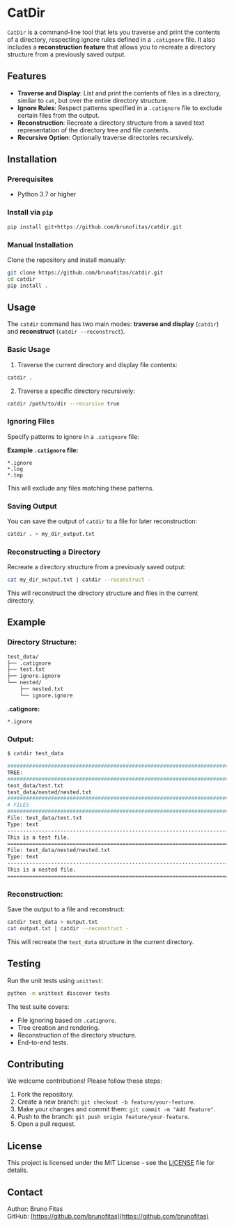 
# **CatDir**

`CatDir` is a command-line tool that lets you traverse and print the contents of a directory, respecting ignore rules defined in a `.catignore` file. It also includes a **reconstruction feature** that allows you to recreate a directory structure from a previously saved output.

## **Features**

- **Traverse and Display**: List and print the contents of files in a directory, similar to `cat`, but over the entire directory structure.
- **Ignore Rules**: Respect patterns specified in a `.catignore` file to exclude certain files from the output.
- **Reconstruction**: Recreate a directory structure from a saved text representation of the directory tree and file contents.
- **Recursive Option**: Optionally traverse directories recursively.

## **Installation**

### Prerequisites

- Python 3.7 or higher

### Install via `pip`

```bash
pip install git+https://github.com/brunofitas/catdir.git
```

### Manual Installation

Clone the repository and install manually:

```bash
git clone https://github.com/brunofitas/catdir.git
cd catdir
pip install .
```

## **Usage**

The `catdir` command has two main modes: **traverse and display** (`catdir`) and **reconstruct** (`catdir --reconstruct`).

### **Basic Usage**

1. Traverse the current directory and display file contents:

```bash
catdir .
```

2. Traverse a specific directory recursively:

```bash
catdir /path/to/dir --recursive true
```

### **Ignoring Files**

Specify patterns to ignore in a `.catignore` file:

**Example `.catignore` file:**

```
*.ignore
*.log
*.tmp
```

This will exclude any files matching these patterns.

### **Saving Output**

You can save the output of `catdir` to a file for later reconstruction:

```bash
catdir . > my_dir_output.txt
```

### **Reconstructing a Directory**

Recreate a directory structure from a previously saved output:

```bash
cat my_dir_output.txt | catdir --reconstruct -
```

This will reconstruct the directory structure and files in the current directory.

## **Example**

### **Directory Structure:**

```bash
test_data/
├── .catignore
├── test.txt
├── ignore.ignore
└── nested/
    ├── nested.txt
    └── ignore.ignore
```

**.catignore:**

```
*.ignore
```

### **Output:**

```bash
$ catdir test_data

####################################################################################################
TREE:
####################################################################################################
test_data/test.txt
test_data/nested/nested.txt
####################################################################################################
# FILES
####################################################################################################
File: test_data/test.txt
Type: text
----------------------------------------------------------------------------------------------------
This is a test file.
====================================================================================================
File: test_data/nested/nested.txt
Type: text
----------------------------------------------------------------------------------------------------
This is a nested file.
====================================================================================================
```

### **Reconstruction:**

Save the output to a file and reconstruct:

```bash
catdir test_data > output.txt
cat output.txt | catdir --reconstruct -
```

This will recreate the `test_data` structure in the current directory.

## **Testing**

Run the unit tests using `unittest`:

```bash
python -m unittest discover tests
```

The test suite covers:
- File ignoring based on `.catignore`.
- Tree creation and rendering.
- Reconstruction of the directory structure.
- End-to-end tests.

## **Contributing**

We welcome contributions! Please follow these steps:

1. Fork the repository.
2. Create a new branch: `git checkout -b feature/your-feature`.
3. Make your changes and commit them: `git commit -m "Add feature"`.
4. Push to the branch: `git push origin feature/your-feature`.
5. Open a pull request.

## **License**

This project is licensed under the MIT License - see the [LICENSE](LICENSE) file for details.


## **Contact**

Author: Bruno Fitas  
GitHub: [https://github.com/brunofitas](https://github.com/brunofitas)


